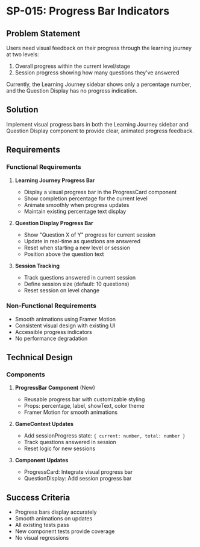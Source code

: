 # SP-015: Progress Bar Indicators

## Problem Statement
Users need visual feedback on their progress through the learning journey at two levels:
1. Overall progress within the current level/stage
2. Session progress showing how many questions they've answered

Currently, the Learning Journey sidebar shows only a percentage number, and the Question Display has no progress indication.

## Solution
Implement visual progress bars in both the Learning Journey sidebar and Question Display component to provide clear, animated progress feedback.

## Requirements

### Functional Requirements
1. **Learning Journey Progress Bar**
   - Display a visual progress bar in the ProgressCard component
   - Show completion percentage for the current level
   - Animate smoothly when progress updates
   - Maintain existing percentage text display

2. **Question Display Progress Bar**
   - Show "Question X of Y" progress for current session
   - Update in real-time as questions are answered
   - Reset when starting a new level or session
   - Position above the question text

3. **Session Tracking**
   - Track questions answered in current session
   - Define session size (default: 10 questions)
   - Reset session on level change

### Non-Functional Requirements
- Smooth animations using Framer Motion
- Consistent visual design with existing UI
- Accessible progress indicators
- No performance degradation

## Technical Design

### Components
1. **ProgressBar Component** (New)
   - Reusable progress bar with customizable styling
   - Props: percentage, label, showText, color theme
   - Framer Motion for smooth animations

2. **GameContext Updates**
   - Add sessionProgress state: `{ current: number, total: number }`
   - Track questions answered in session
   - Reset logic for new sessions

3. **Component Updates**
   - ProgressCard: Integrate visual progress bar
   - QuestionDisplay: Add session progress bar

## Success Criteria
- Progress bars display accurately
- Smooth animations on updates
- All existing tests pass
- New component tests provide coverage
- No visual regressions